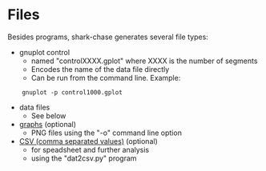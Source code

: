 # Files

Besides programs, shark-chase generates several file types:

* gnuplot control
  * named "controlXXXX.gplot" where XXXX is the number of segments
  * Encodes the name of the data file directly
  * Can be run from the command line. Example:
```
    gnuplot -p control1000.gplot
```
* data files
  * See below
* [graphs](./display.md) (optional)
  * PNG files using the "-o" command line option
* [CSV (comma separated values)](./CSV_file.md) (optional)
  * for speadsheet and further analysis
  * using the "dat2csv.py" program

